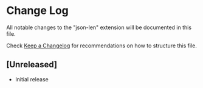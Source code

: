 # Change Log

All notable changes to the "json-len" extension will be documented in this file.

Check [Keep a Changelog](http://keepachangelog.com/) for recommendations on how to structure this file.

## [Unreleased]

- Initial release